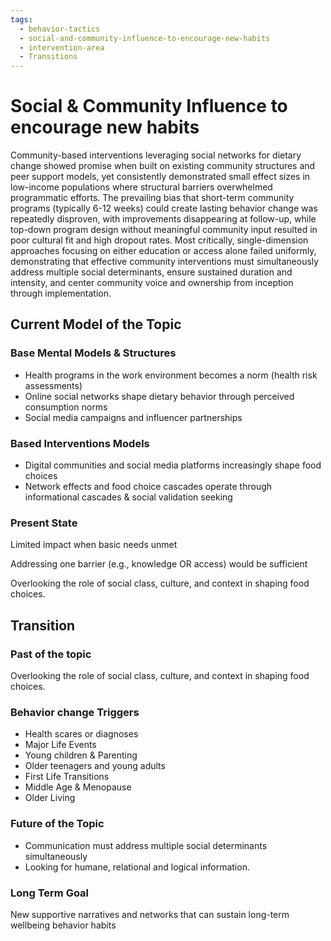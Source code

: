 ```yaml
---
tags:
  - behavior-tactics
  - social-and-community-influence-to-encourage-new-habits
  - intervention-area
  - Transitions
---
```

# Social & Community Influence to encourage new habits

Community-based interventions leveraging social networks for dietary change showed promise when built on existing community structures and peer support models, yet consistently demonstrated small effect sizes in low-income populations where structural barriers overwhelmed programmatic efforts. The prevailing bias that short-term community programs (typically 6-12 weeks) could create lasting behavior change was repeatedly disproven, with improvements disappearing at follow-up, while top-down program design without meaningful community input resulted in poor cultural fit and high dropout rates. Most critically, single-dimension approaches focusing on either education or access alone failed uniformly, demonstrating that effective community interventions must simultaneously address multiple social determinants, ensure sustained duration and intensity, and center community voice and ownership from inception through implementation.

## Current Model of the Topic
### Base Mental Models & Structures
- Health programs in the work environment becomes a norm (health risk assessments)
- Online social networks shape dietary behavior through perceived consumption norms
- Social media campaigns and influencer partnerships

### Based Interventions Models
- Digital communities and social media platforms increasingly shape food choices
- Network effects and food choice cascades operate through informational cascades &  social validation seeking

### Present State
Limited impact when basic needs unmet

Addressing one barrier (e.g., knowledge OR access) would be sufficient

Overlooking the role of social class, culture, and context in shaping food choices.



## Transition

### Past of the topic
Overlooking the role of social class, culture, and context in shaping food choices.


### Behavior change Triggers
- Health scares or diagnoses
- Major Life Events
- Young children & Parenting
- Older teenagers and young adults
- First Life Transitions 
- Middle Age & Menopause
- Older Living

### Future of the Topic
- Communication must address multiple social determinants simultaneously
- Looking for humane, relational and logical information. 

### Long Term Goal
New supportive narratives and networks that can sustain long-term wellbeing behavior habits 
